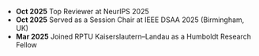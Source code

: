 - **Oct 2025** Top Reviewer at NeurIPS 2025
- **Oct 2025** Served as a Session Chair at IEEE DSAA 2025 (Birmingham, UK)
- **Mar 2025** Joined RPTU Kaiserslautern–Landau as a Humboldt Research Fellow 

